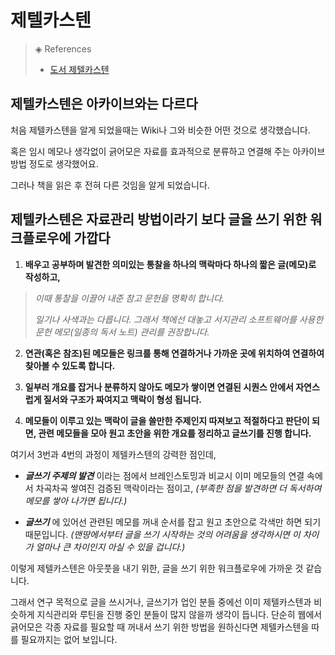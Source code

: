 # 제텔카스텐

> ◈ References
>
>  -  [도서 제텔카스텐](http://click.linkprice.com/click.php?m=yes24&a=A100210325&l=9999&l_cd1=3&l_cd2=q&tu=http%3A%2F%2Fwww.yes24.com%2FProduct%2FGoods%2F99475214%3FOzSrank%3D1)

## 제텔카스텐은 아카이브와는 다르다

처음 제텔카스텐을 알게 되었을때는 Wiki나 그와 비슷한 어떤 것으로 생각했습니다.

혹은 임시 메모나 생각없이 긁어모은 자료를 효과적으로 분류하고 연결해 주는 아카이브 방법 정도로 생각했어요.

그러나 책을 읽은 후 전혀 다른 것임을 알게 되었습니다.



## 제텔카스텐은 자료관리 방법이라기 보다 글을 쓰기 위한 워크플로우에 가깝다

1. **배우고 공부하며 발견한 의미있는 통찰을 하나의 맥락마다 하나의 짧은 글(메모)로 작성하고,**

> *이때 통찰을 이끌어 내준 참고 문헌을 명확히 합니다.*
>
> *일기나 사색과는 다릅니다. 그래서 책에선 대놓고 서지관리 소프트웨어를 사용한 문헌 메모(일종의 독서 노트) 관리를 권장합니다.*

2. **연관(혹은 참조)된 메모들은 링크를 통해 연결하거나 가까운 곳에 위치하여 연결하여 찾아볼 수 있도록 합니다.**

3. **일부러 개요를 잡거나 분류하지 않아도 메모가 쌓이면 연결된 시퀀스 안에서 자연스럽게 질서와 구조가 짜여지고 맥락이 형성 됩니다.**

4. **메모들이 이루고 있는 맥락이 글을 쓸만한 주제인지 따져보고 적절하다고 판단이 되면, 관련 메모들을 모아 원고 초안을 위한 개요를 정리하고 글쓰기를 진행 합니다.**



여기서 3번과 4번의 과정이 제텔카스텐의 강력한 점인데, 

- ***글쓰기 주제의 발견*** 이라는 점에서 브레인스토밍과 비교시 이미 메모들의 연결 속에서 차곡차곡 쌓여진 검증된 맥락이라는 점이고, *(부족한 점을 발견하면 더 독서하여 메모를 쌓아 나가면 됩니다.)*

- ***글쓰기*** 에 있어선 관련된 메모를 꺼내 순서를 잡고 원고 초안으로 각색만 하면 되기 때문입니다. *(맨땅에서부터 글을 쓰기 시작하는 것의 어려움을 생각하시면 이 차이가 얼마나 큰 차이인지 아실 수 있을 겁니다.)*

이렇게 제텔카스텐은 아웃풋을 내기 위한, 글을 쓰기 위한 워크플로우에 가까운 것 같습니다.

그래서 연구 목적으로 글을 쓰시거나, 글쓰기가 업인 분들 중에선 이미 제텔카스텐과 비슷하게 지식관리와 루틴을 진행 중인 분들이 많지 않을까 생각이 듭니다. 단순히 웹에서 긁어모은 각종 자료를 필요할 때 꺼내서 쓰기 위한 방법을 원하신다면 제텔카스텐을 따를 필요까지는 없어 보입니다.

